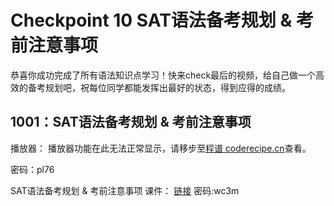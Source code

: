 Checkpoint 10 SAT语法备考规划 & 考前注意事项
====
恭喜你成功完成了所有语法知识点学习！快来check最后的视频，给自己做一个高效的备考规划吧，祝每位同学都能发挥出最好的状态，得到应得的成绩。

1001：SAT语法备考规划 & 考前注意事项
----
播放器：
<cr type="player" parameters="XMzg1MzU2Mzk5Mg=="><notice>播放器功能在此无法正常显示，请移步至[程谱 coderecipe.cn](https://coderecipe.cn/learn/1)查看。</notice></cr>

密码：pl76

SAT语法备考规划 & 考前注意事项 课件：
[链接](https://pan.baidu.com/s/1VzUIjb7dLLlgBte-OOPIGg)   密码:wc3m

